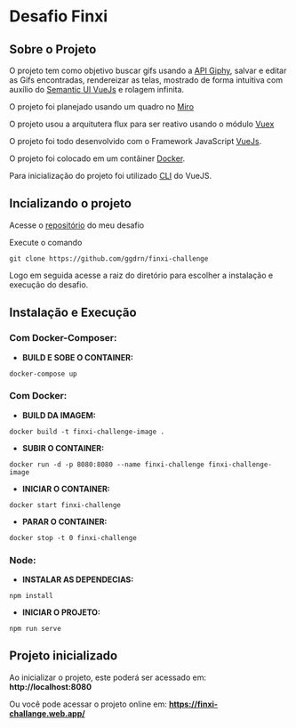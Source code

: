 # Desafio Finxi

## Sobre o Projeto

O projeto tem como objetivo buscar gifs usando a [API Giphy](https://developers.giphy.com/branch/master/docs/api/endpoint/#search), salvar e editar as Gifs encontradas, rendereizar as telas, mostrado de forma intuitiva com auxílio do [Semantic UI VueJs](https://semantic-ui-vue.github.io/#/) e rolagem infinita.

O projeto foi planejado usando um quadro no [Miro](https://miro.com/app/board/o9J_kgXta9Y=/)

O projeto usou a arquitutera flux para ser reativo usando o módulo [Vuex](https://vuex.vuejs.org/)

O projeto foi todo desenvolvido com o Framework JavaScript [VueJs](https://vuejs.org/).

O projeto foi colocado em um contâiner [Docker](https://www.docker.com/products/docker-desktop).

Para inicialização do projeto foi utilizado [CLI](https://cli.vuejs.org/) do VueJS.

## Incializando o projeto

Acesse o [repositório](https://github.com/ggdrn/finxi-challenge) do meu desafio

Execute o comando

```
git clone https://github.com/ggdrn/finxi-challenge
```

Logo em seguida acesse a raiz do diretório para escolher a instalação e execução do desafio.

## Instalação e Execução

### **Com Docker-Composer:**

* **BUILD E SOBE O CONTAINER:** 

```
docker-compose up
```

### **Com Docker:**

* **BUILD DA IMAGEM:** 

```
docker build -t finxi-challenge-image .
```
* **SUBIR O CONTAINER:** 

```
docker run -d -p 8080:8080 --name finxi-challenge finxi-challenge-image
```

* **INICIAR O CONTAINER:** 

```
docker start finxi-challenge
```

* **PARAR O CONTAINER:** 

```
docker stop -t 0 finxi-challenge
```

### **Node:**

* **INSTALAR AS DEPENDECIAS:** 

```
npm install
```

* **INICIAR O PROJETO:** 
```
npm run serve
```

## Projeto inicializado

Ao inicializar o projeto, este poderá ser acessado em: **http://localhost:8080**

Ou você pode acessar o projeto online em: **https://finxi-challange.web.app/**
